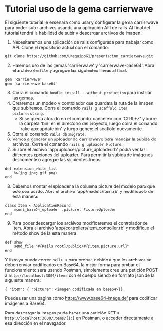 # Tutorial uso de la gema carrierwave

El siguiente tutoríal le enseñara como usar y configurar la gema carrierwave para poder subir archivos usando una aplicación API de rails. Al final del tutorial tendrá la habilidad de subir y descargar archivos de imagen.

1. Necesitaremos una aplicación de rails configurada para trabajar como API. Clone el repositorio actual con el comando:
```
git clone https://github.com/UNequipoG1/presentacion_carrierwave.git
```
2. Haremos uso de las gemas 'carrierwave' y 'carrierwave-base64'. Abra el archivo ```Gemfile``` y agregue las siguientes lineas al final:
```
gem 'carrierwave'
gem 'carrierwave-base64'
```
3. Corra el comando ```bundle install --without production``` para instalar las gemas.
4. Crearemos un modelo y controlador que guardara la ruta de la imagen que subiremos. Corra el comando ```rails g scaffold Item picture:string```.
    + Si se queda atorado en el comando, cancelelo con 'CTRL+Z' y borre la carpeta 'bin' en el directorio del proyecto, luego corra el comando 'rake app:update:bin' y luego genere el scaffold nuevamente.
5. Corra el comando ```rails db:migrate```.
6. Vamos a generar un uploader de carrierwave para manejar la subida de archivos. Corra el comando ```rails g uploader Picture```.
7. Si abre el archivo 'app/uploader/picture_uploader.rb' podrá ver las diferentes opciones del uploader. Para permitir la subida de imágenes descomente o agregue las siguientes lineas:
```
def extension_white_list
    %w(jpg jpeg gif png)
end
```
8. Debemos montar el uploader a la columna picture del modelo para que este sea usado. Abra el archivo 'app/models/item.rb' y modifíquelo de esta manera:
```
class Item < ApplicationRecord
    mount_base64_uploader :picture, PictureUploader
end
```
9. Para poder descargar los archivos modificaremos el controlador de Item. Abra el archivo 'app/controllers/item_controller.rb' y modifique el método show de la esta manera:
```
def show
    send_file "#{Rails.root}/public/#{@item.picture.url}" 
end
```
Y listo ya puede correr ```rails s``` para probar, debido a que los archivos se deben enviar codificados en Base64, la mejor forma para probar el funcionamiento sera usando Postman, simplemente cree una petición POST a ```http://localhost:3000/items``` con el cuerpo siendo en formato json de la siguiente manera:
```
{ "item": { "picture": <imagen codificada en base64>}}
```
Puede usar una pagina como https://www.base64-image.de/ para codificar imágenes a Base64. 

Para descargar la imagen pude hacer una petición GET a ```http://localhost:3000/items/[id]``` en Postman, o acceder directamente a esa dirección en el navegador.